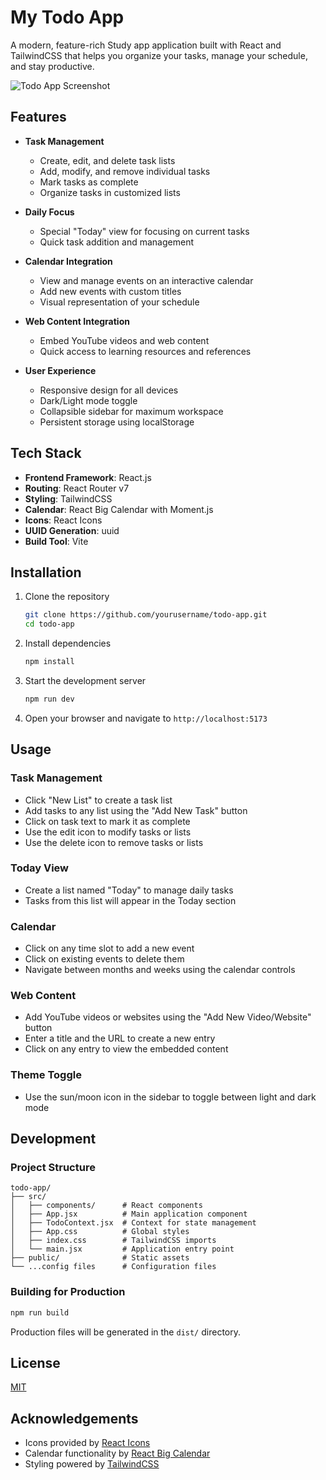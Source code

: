 # My Todo App

A modern, feature-rich Study app application built with React and TailwindCSS that helps you organize your tasks, manage your schedule, and stay productive.

![Todo App Screenshot](../public/screenshot.png)

## Features

- **Task Management**
  - Create, edit, and delete task lists
  - Add, modify, and remove individual tasks
  - Mark tasks as complete
  - Organize tasks in customized lists

- **Daily Focus**
  - Special "Today" view for focusing on current tasks
  - Quick task addition and management

- **Calendar Integration**
  - View and manage events on an interactive calendar
  - Add new events with custom titles
  - Visual representation of your schedule

- **Web Content Integration**
  - Embed YouTube videos and web content
  - Quick access to learning resources and references

- **User Experience**
  - Responsive design for all devices
  - Dark/Light mode toggle
  - Collapsible sidebar for maximum workspace
  - Persistent storage using localStorage

## Tech Stack

- **Frontend Framework**: React.js
- **Routing**: React Router v7
- **Styling**: TailwindCSS
- **Calendar**: React Big Calendar with Moment.js
- **Icons**: React Icons
- **UUID Generation**: uuid
- **Build Tool**: Vite

## Installation

1. Clone the repository
   ```bash
   git clone https://github.com/yourusername/todo-app.git
   cd todo-app
   ```

2. Install dependencies
   ```bash
   npm install
   ```

3. Start the development server
   ```bash
   npm run dev
   ```

4. Open your browser and navigate to `http://localhost:5173`

## Usage

### Task Management

- Click "New List" to create a task list
- Add tasks to any list using the "Add New Task" button
- Click on task text to mark it as complete
- Use the edit icon to modify tasks or lists
- Use the delete icon to remove tasks or lists

### Today View

- Create a list named "Today" to manage daily tasks
- Tasks from this list will appear in the Today section

### Calendar

- Click on any time slot to add a new event
- Click on existing events to delete them
- Navigate between months and weeks using the calendar controls

### Web Content

- Add YouTube videos or websites using the "Add New Video/Website" button
- Enter a title and the URL to create a new entry
- Click on any entry to view the embedded content

### Theme Toggle

- Use the sun/moon icon in the sidebar to toggle between light and dark mode

## Development

### Project Structure

```
todo-app/
├── src/
│   ├── components/      # React components
│   ├── App.jsx          # Main application component
│   ├── TodoContext.jsx  # Context for state management
│   ├── App.css          # Global styles
│   ├── index.css        # TailwindCSS imports
│   └── main.jsx         # Application entry point
├── public/              # Static assets
└── ...config files      # Configuration files
```

### Building for Production

```bash
npm run build
```

Production files will be generated in the `dist/` directory.

## License

[MIT](LICENSE)

## Acknowledgements

- Icons provided by [React Icons](https://react-icons.github.io/react-icons/)
- Calendar functionality by [React Big Calendar](https://github.com/jquense/react-big-calendar)
- Styling powered by [TailwindCSS](https://tailwindcss.com/)
